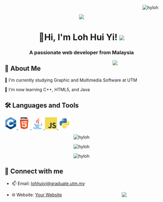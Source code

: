 <p align="right"> <img src="https://komarev.com/ghpvc/?username=hyloh&label=Profile%20views&color=0e75b6&style=flat" alt="hyloh" /> </p>

<div id="header" align="center">
  <img src="https://user-images.githubusercontent.com/74038190/240906093-9be4d344-6782-461a-b5a6-32a07bf7b34e.gif" width="150"/>
</div>
<h1 align="center">👋Hi, I'm Loh Hui Yi! <img src="https://camo.githubusercontent.com/cf07266989ebab7cc373df47ef7950d349400106bfb1dc8e057d3818b0d3fb99/68747470733a2f2f63756c746f667468657061727479706172726f742e636f6d2f706172726f74732f736c6f6d6f706172726f742e676966" width="50"></h1><h3 align="center">A passionate web developer from Malaysia</h3><img align="right" src="https://user-images.githubusercontent.com/74038190/240885248-ff1b5f32-9420-4dde-b2b9-ed2c0aa17459.gif" width="150"/>

## 🚀 About Me
🧠 I'm currently studying Graphic and Multimedia Software at UTM

🤔 I'm now learning C++, HTML5, and Java

## 🛠 Languages and Tools
<p align="left"> <a href="https://www.w3schools.com/cpp/" target="_blank" rel="noreferrer"> <img src="https://raw.githubusercontent.com/devicons/devicon/master/icons/cplusplus/cplusplus-original.svg" alt="cplusplus" width="40" height="40"/> </a> <a href="https://www.w3.org/html/" target="_blank" rel="noreferrer"> <img src="https://raw.githubusercontent.com/devicons/devicon/master/icons/html5/html5-original-wordmark.svg" alt="html5" width="40" height="40"/> </a> <a href="https://www.java.com" target="_blank" rel="noreferrer"> <img src="https://raw.githubusercontent.com/devicons/devicon/master/icons/java/java-original.svg" alt="java" width="40" height="40"/> </a> <a href="https://developer.mozilla.org/en-US/docs/Web/JavaScript" target="_blank" rel="noreferrer"> <img src="https://raw.githubusercontent.com/devicons/devicon/master/icons/javascript/javascript-original.svg" alt="javascript" width="40" height="40"/> </a> <a href="https://www.python.org" target="_blank" rel="noreferrer"> <img src="https://raw.githubusercontent.com/devicons/devicon/master/icons/python/python-original.svg" alt="python" width="40" height="40"/> </a> </p>




<p align="center">
  <img src="https://github-readme-stats.vercel.app/api/top-langs?username=hyloh&show_icons=true&locale=en&layout=compact" alt="hyloh" width="50%"/>
</p>

<p align="center">
  <img src="https://github-readme-stats.vercel.app/api?username=hyloh&show_icons=true&locale=en" alt="hyloh" width="50%"/>
</p>

<p align="center">
  <img src="https://github-readme-streak-stats.herokuapp.com/?user=hyloh&" alt="hyloh" width="50%"/>
</p>

## 🔗 Connect with me
- 📫 Email: [lohhuiyi@graduate.utm.my](mailto:lohhuiyi@graduate.utm.my)
  
- 🌐 Website: [Your Website](https://www.yourwebsite.com)<img align="right" src="https://user-images.githubusercontent.com/74038190/212284136-03988914-d899-44b4-b1d9-4eeccf656e44.gif" width="25%"/>
